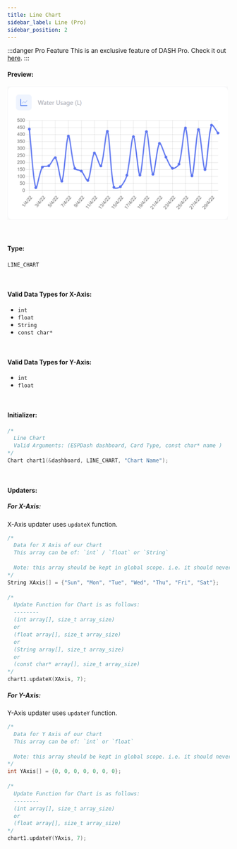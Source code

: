 ```yaml
---
title: Line Chart
sidebar_label: Line (Pro)
sidebar_position: 2
---
```


:::danger Pro Feature
This is an exclusive feature of DASH Pro. Check it out [here](https://espdash.pro).
:::

#### Preview:

<img className="card-preview" src="/img/v4/line-chart.png" width="500px" alt="Preview" />

<br/>
<br/>
<br/>

#### Type: 
`LINE_CHART`

<br/>

#### Valid Data Types for X-Axis:
- `int`
- `float`
- `String`
- `const char*`

<br/>

#### Valid Data Types for Y-Axis:
- `int`
- `float`

<br/>

#### Initializer:
```cpp
/* 
  Line Chart
  Valid Arguments: (ESPDash dashboard, Card Type, const char* name )
*/
Chart chart1(&dashboard, LINE_CHART, "Chart Name");
```

<br/>

#### Updaters:

##### For X-Axis:
X-Axis updater uses `updateX` function.
```cpp
/*
  Data for X Axis of our Chart
  This array can be of: `int` / `float` or `String`  

  Note: this array should be kept in global scope. i.e. it should never be deleted from memory.
*/
String XAxis[] = {"Sun", "Mon", "Tue", "Wed", "Thu", "Fri", "Sat"};

/*
  Update Function for Chart is as follows:
  --------
  (int array[], size_t array_size)
  or
  (float array[], size_t array_size)
  or
  (String array[], size_t array_size)
  or
  (const char* array[], size_t array_size)
*/
chart1.updateX(XAxis, 7);
```

##### For Y-Axis:
Y-Axis updater uses `updateY` function.
```cpp
/*
  Data for Y Axis of our Chart
  This array can be of: `int` or `float`
    
  Note: this array should be kept in global scope. i.e. it should never be deleted from memory.
*/
int YAxis[] = {0, 0, 0, 0, 0, 0, 0};

/*
  Update Function for Chart is as follows:
  --------
  (int array[], size_t array_size)
  or 
  (float array[], size_t array_size)
*/
chart1.updateY(YAxis, 7);
```